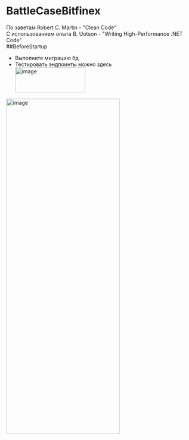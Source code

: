 # BattleCaseBitfinex
По заветам Robert C. Martin - "Clean Code" </br>
С использованием опыта B. Uotson - "Writing High-Performance .NET Code" </br>
##BeforeStartup </br>
* Выполните миграцию бд </br>
* Тестировать эндпоинты можно здесь </br>
<img width="188" height="67" alt="image" src="https://github.com/user-attachments/assets/94a4696c-5846-4705-8a04-16f4b9db61b9" /> </br>

<img width="304" height="900" alt="image" src="https://github.com/user-attachments/assets/54e5173d-33b5-41e2-8bf7-fb31ff34f9de" /> </br>
